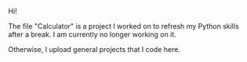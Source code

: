 Hi!

The file "Calculator" is a project I worked on to refresh my Python skills after a break. I am currently no longer working on it.

Otherwise, I upload general projects that I code here.
